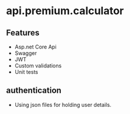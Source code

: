 # api.premium.calculator

## Features
* Asp.net Core Api
* Swagger 
* JWT
* Custom validations
* Unit tests

## authentication
* Using json files for holding user details. 
